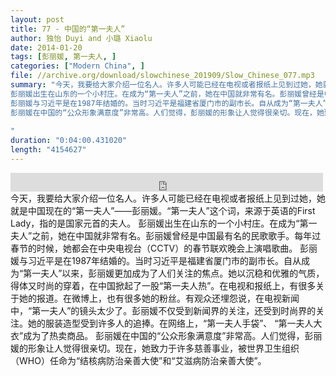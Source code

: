 ```yaml
---
layout: post
title: 77 - 中国的“第一夫人”
author: 独怡 Duyi and 小璐 Xiaolu
date: 2014-01-20
tags: [彭丽媛, 第一夫人, ]
categories: ["Modern China", ]
file: //archive.org/download/slowchinese_201909/Slow_Chinese_077.mp3
summary: "今天，我要给大家介绍一位名人。许多人可能已经在电视或者报纸上见到过她，她就是中国现在的“第一夫人”——彭丽媛。“第一夫人”这个词，来源于英语的First Lady，指的是国家元首的夫人。
彭丽媛出生在山东的一个小村庄。在成为“第一夫人”之前，她在中国就非常有名。彭丽媛曾经是中国最有名的民歌歌手。每年过春节的时候，她都会在中央电视台（CCTV）的春节联欢晚会上演唱歌曲。
彭丽媛与习近平是在1987年结婚的。当时习近平是福建省厦门市的副市长。自从成为“第一夫人”以来，彭丽媛更加成为了人们关注的焦点。她以沉稳和优雅的气质，得体又时尚的穿着，在中国掀起了一股“第一夫人热”。在电视和报纸上，有很多关于她的报道。在微博上，也有很多她的粉丝。有观众还埋怨说，在电视新闻中，“第一夫人”的镜头太少了。彭丽媛不仅受到新闻界的关注，还受到时尚界的关注。她的服装造型受到许多人的追捧。在网络上，“第一夫人手袋”、 “第一夫人大衣”成为了热卖商品。
彭丽媛在中国的“公众形象满意度”非常高。人们觉得，彭丽媛的形象让人觉得很亲切。现在，她致力于许多慈善事业，被世界卫生组织（WHO）任命为“结核病防治亲善大使”和“艾滋病防治亲善大使”。
 
"
duration: "0:04:00.431020"
length: "4154627"
---
```


<iframe src="https://archive.org/embed/slowchinese_201909/Slow_Chinese_077.mp3" width="500" height="30" frameborder="0" webkitallowfullscreen="true" mozallowfullscreen="true" allowfullscreen></iframe>
今天，我要给大家介绍一位名人。许多人可能已经在电视或者报纸上见到过她，她就是中国现在的“第一夫人”——彭丽媛。“第一夫人”这个词，来源于英语的First Lady，指的是国家元首的夫人。
彭丽媛出生在山东的一个小村庄。在成为“第一夫人”之前，她在中国就非常有名。彭丽媛曾经是中国最有名的民歌歌手。每年过春节的时候，她都会在中央电视台（CCTV）的春节联欢晚会上演唱歌曲。
彭丽媛与习近平是在1987年结婚的。当时习近平是福建省厦门市的副市长。自从成为“第一夫人”以来，彭丽媛更加成为了人们关注的焦点。她以沉稳和优雅的气质，得体又时尚的穿着，在中国掀起了一股“第一夫人热”。在电视和报纸上，有很多关于她的报道。在微博上，也有很多她的粉丝。有观众还埋怨说，在电视新闻中，“第一夫人”的镜头太少了。彭丽媛不仅受到新闻界的关注，还受到时尚界的关注。她的服装造型受到许多人的追捧。在网络上，“第一夫人手袋”、 “第一夫人大衣”成为了热卖商品。
彭丽媛在中国的“公众形象满意度”非常高。人们觉得，彭丽媛的形象让人觉得很亲切。现在，她致力于许多慈善事业，被世界卫生组织（WHO）任命为“结核病防治亲善大使”和“艾滋病防治亲善大使”。
 
